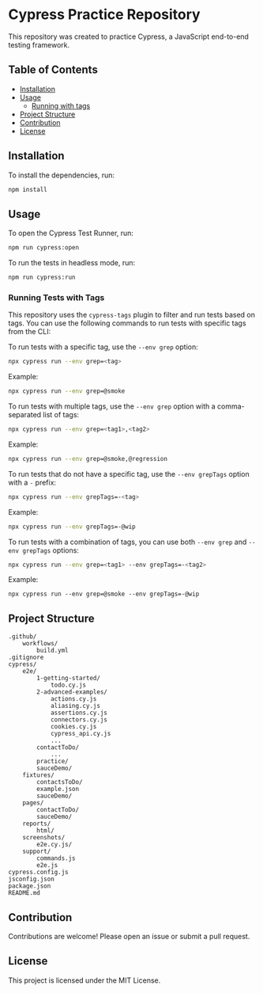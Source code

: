 # Cypress Practice Repository

This repository was created to practice Cypress, a JavaScript end-to-end testing framework.

## Table of Contents

- [Installation](#installation)
- [Usage](#usage)
  - [Running with tags](#running-tests-with-tags)
- [Project Structure](#project-structure)
- [Contribution](#contribution)
- [License](#license)

## Installation

To install the dependencies, run:

```sh
npm install
```

## Usage
To open the Cypress Test Runner, run:
```sh
npm run cypress:open
```

To run the tests in headless mode, run:
```sh
npm run cypress:run
```

### Running Tests with Tags
This repository uses the ```cypress-tags``` plugin to filter and run tests based on tags. You can use the following commands to run tests with specific tags from the CLI:

To run tests with a specific tag, use the ```--env grep``` option:
```sh
npx cypress run --env grep=<tag>
```

Example:
```sh
npx cypress run --env grep=@smoke
```
To run tests with multiple tags, use the ```--env grep``` option with a comma-separated list of tags:
```sh
npx cypress run --env grep=<tag1>,<tag2>
```
Example:
```sh
npx cypress run --env grep=@smoke,@regression
```
To run tests that do not have a specific tag, use the ```--env grepTags``` option with a ```-``` prefix:
```sh
npx cypress run --env grepTags=-<tag>
```
Example:
```sh
npx cypress run --env grepTags=-@wip
```
To run tests with a combination of tags, you can use both ```--env grep``` and ```--env grepTags``` options:
```sh
npx cypress run --env grep=<tag1> --env grepTags=-<tag2>
```
Example:
```
npx cypress run --env grep=@smoke --env grepTags=-@wip
```

## Project Structure
```
.github/
    workflows/
        build.yml
.gitignore
cypress/
    e2e/
        1-getting-started/
            todo.cy.js
        2-advanced-examples/
            actions.cy.js
            aliasing.cy.js
            assertions.cy.js
            connectors.cy.js
            cookies.cy.js
            cypress_api.cy.js
            ...
        contactToDo/
            ...
        practice/
        sauceDemo/
    fixtures/
        contactsToDo/
        example.json
        sauceDemo/
    pages/
        contactToDo/
        sauceDemo/
    reports/
        html/
    screenshots/
        e2e.cy.js/
    support/
        commands.js
        e2e.js
cypress.config.js
jsconfig.json
package.json
README.md
```

## Contribution
Contributions are welcome! Please open an issue or submit a pull request.

## License
This project is licensed under the MIT License.
